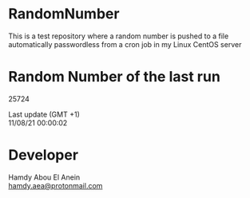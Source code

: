 # RandomNumber    
This is a test repository where a random number is pushed to a file automatically passwordless from a cron job in my Linux CentOS server    
# Random Number of the last run   
25724
      
Last update (GMT +1)    
11/08/21 00:00:02
# Developer    
Hamdy Abou El Anein   
hamdy.aea@protonmail.com

